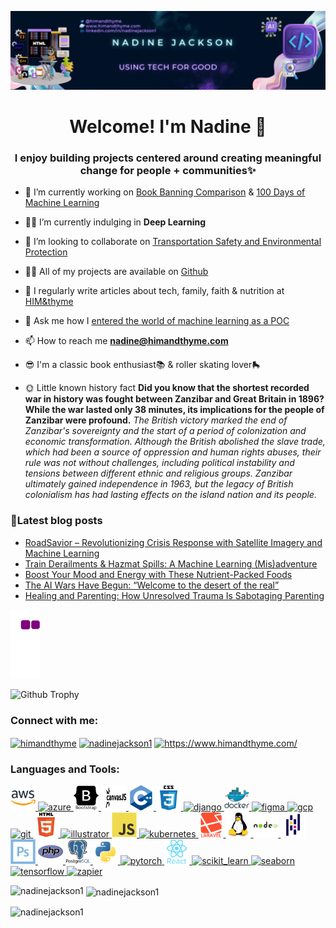 ![](https://github.com/nadinejackson1/nadinejackson1/blob/main/Github%20Pink%20And%20Purple%20Colorful%20Computer.gif) 
<h1 align="center">Welcome! I'm Nadine 🫶 <img src="https://github.com/NadineJackson1/nadinejackson1/blob/main/tumblr_1bef7a46c8e5acfe80c6e18872e8852e_fbf4ffab_540.gif" width="0" height="0" style="float:right" alt="Isabelle"> </h1>


<h3 align="center">I enjoy building projects centered around creating meaningful change for people + communities✨</h3>


- 🔭 I’m currently working on [Book Banning Comparison](https://github.com/nadinejackson1/book-banning-comparison) & [100 Days of Machine Learning](https://github.com/nadinejackson1/100DaysofML-Day1)

- 👩‍🔬 I’m currently indulging in **Deep Learning**

- 🤝 I’m looking to collaborate on [Transportation Safety and Environmental Protection](https://github.com/nadinejackson1/transportation-safety-environmental-protection)

- 👩‍💻 All of my projects are available on [Github](https://www.github.com/nadinejackson1)

- 📝 I regularly write articles about tech, family, faith & nutrition at [HIM&thyme](https://www.himandthyme.com)

- 💬 Ask me how I [entered the world of machine learning as a POC](https://www.himandthyme.com/say-hi/)

- 📫 How to reach me **nadine@himandthyme.com**

- 😎 I'm a classic book enthusiast📚 & roller skating lover🛼

- 🌞 Little known history fact **Did you know that the shortest recorded war in history was fought between Zanzibar and Great Britain in 1896? While the war lasted only 38 minutes, its implications for the people of Zanzibar were profound.** *The British victory marked the end of Zanzibar's sovereignty and the start of a period of colonization and economic transformation. Although the British abolished the slave trade, which had been a source of oppression and human rights abuses, their rule was not without challenges, including political instability and tensions between different ethnic and religious groups. Zanzibar ultimately gained independence in 1963, but the legacy of British colonialism has had lasting effects on the island nation and its people.*


### 🚀Latest blog posts
<!-- BLOG-POST-LIST:START -->
- [RoadSavior – Revolutionizing Crisis Response with Satellite Imagery and Machine Learning](https://www.himandthyme.com/roadsavior-revolutionizing-crisis-response-with-satellite-imagery-and-machine-learning/?utm_source=rss&utm_medium=rss&utm_campaign=roadsavior-revolutionizing-crisis-response-with-satellite-imagery-and-machine-learning)
- [Train Derailments &amp; Hazmat Spills: A Machine Learning &lpar;Mis&rpar;adventure](https://www.himandthyme.com/train-derailments-hazmat-spills-a-machine-learning-misadventure/?utm_source=rss&utm_medium=rss&utm_campaign=train-derailments-hazmat-spills-a-machine-learning-misadventure)
- [Boost Your Mood and Energy with These Nutrient-Packed Foods](https://www.himandthyme.com/boost-your-mood-and-energy-with-these-nutrient-packed-foods/?utm_source=rss&utm_medium=rss&utm_campaign=boost-your-mood-and-energy-with-these-nutrient-packed-foods)
- [The AI Wars Have Begun: “Welcome to the desert of the real”](https://www.himandthyme.com/the-ai-wars-have-begun-welcome-to-the-desert-of-the-real/?utm_source=rss&utm_medium=rss&utm_campaign=the-ai-wars-have-begun-welcome-to-the-desert-of-the-real)
- [Healing and Parenting: How Unresolved Trauma Is Sabotaging Parenting](https://www.himandthyme.com/healing-and-parenting-how-unresolved-trauma-is-sabotaging-parenting/?utm_source=rss&utm_medium=rss&utm_campaign=healing-and-parenting-how-unresolved-trauma-is-sabotaging-parenting)
<!-- BLOG-POST-LIST:END -->

![snake gif](https://github.com/nadinejackson1/nadinejackson1/blob/output/github-contribution-grid-snake.gif)

![Github Trophy](https://github-profile-trophy.vercel.app/?username=nadinejackson1&theme=algolia&no-bg=true&no-frame=true)

<h3 align="left">Connect with me:</h3>
<p align="left">
<a href="https://twitter.com/himandthyme" target="blank"><img align="center" src="https://raw.githubusercontent.com/rahuldkjain/github-profile-readme-generator/master/src/images/icons/Social/twitter.svg" alt="himandthyme" height="30" width="40" /></a>
<a href="https://linkedin.com/in/nadinejackson1" target="blank"><img align="center" src="https://raw.githubusercontent.com/rahuldkjain/github-profile-readme-generator/master/src/images/icons/Social/linked-in-alt.svg" alt="nadinejackson1" height="30" width="40" /></a>
<a href="https://www.himandthyme.com/" target="blank"><img align="center" src="https://raw.githubusercontent.com/rahuldkjain/github-profile-readme-generator/master/src/images/icons/Social/rss.svg" alt="https://www.himandthyme.com/" height="30" width="40" /></a>
</p>

<h3 align="left">Languages and Tools:</h3>
<p align="left"> <a href="https://aws.amazon.com" target="_blank" rel="noreferrer"> <img src="https://raw.githubusercontent.com/devicons/devicon/master/icons/amazonwebservices/amazonwebservices-original-wordmark.svg" alt="aws" width="40" height="40"/> </a> <a href="https://azure.microsoft.com/en-in/" target="_blank" rel="noreferrer"> <img src="https://www.vectorlogo.zone/logos/microsoft_azure/microsoft_azure-icon.svg" alt="azure" width="40" height="40"/> </a> <a href="https://getbootstrap.com" target="_blank" rel="noreferrer"> <img src="https://raw.githubusercontent.com/devicons/devicon/master/icons/bootstrap/bootstrap-plain-wordmark.svg" alt="bootstrap" width="40" height="40"/> </a> <a href="https://canvasjs.com" target="_blank" rel="noreferrer"> <img src="https://raw.githubusercontent.com/Hardik0307/Hardik0307/master/assets/canvasjs-charts.svg" alt="canvasjs" width="40" height="40"/> </a> <a href="https://www.w3schools.com/cpp/" target="_blank" rel="noreferrer"> <img src="https://raw.githubusercontent.com/devicons/devicon/master/icons/cplusplus/cplusplus-original.svg" alt="cplusplus" width="40" height="40"/> </a> <a href="https://www.w3schools.com/css/" target="_blank" rel="noreferrer"> <img src="https://raw.githubusercontent.com/devicons/devicon/master/icons/css3/css3-original-wordmark.svg" alt="css3" width="40" height="40"/> </a> <a href="https://www.djangoproject.com/" target="_blank" rel="noreferrer"> <img src="https://cdn.worldvectorlogo.com/logos/django.svg" alt="django" width="40" height="40"/> </a> <a href="https://www.docker.com/" target="_blank" rel="noreferrer"> <img src="https://raw.githubusercontent.com/devicons/devicon/master/icons/docker/docker-original-wordmark.svg" alt="docker" width="40" height="40"/> </a> <a href="https://www.figma.com/" target="_blank" rel="noreferrer"> <img src="https://www.vectorlogo.zone/logos/figma/figma-icon.svg" alt="figma" width="40" height="40"/> </a> <a href="https://cloud.google.com" target="_blank" rel="noreferrer"> <img src="https://www.vectorlogo.zone/logos/google_cloud/google_cloud-icon.svg" alt="gcp" width="40" height="40"/> </a> <a href="https://git-scm.com/" target="_blank" rel="noreferrer"> <img src="https://www.vectorlogo.zone/logos/git-scm/git-scm-icon.svg" alt="git" width="40" height="40"/> </a> <a href="https://www.w3.org/html/" target="_blank" rel="noreferrer"> <img src="https://raw.githubusercontent.com/devicons/devicon/master/icons/html5/html5-original-wordmark.svg" alt="html5" width="40" height="40"/> </a> <a href="https://www.adobe.com/in/products/illustrator.html" target="_blank" rel="noreferrer"> <img src="https://www.vectorlogo.zone/logos/adobe_illustrator/adobe_illustrator-icon.svg" alt="illustrator" width="40" height="40"/> </a> <a href="https://developer.mozilla.org/en-US/docs/Web/JavaScript" target="_blank" rel="noreferrer"> <img src="https://raw.githubusercontent.com/devicons/devicon/master/icons/javascript/javascript-original.svg" alt="javascript" width="40" height="40"/> </a> <a href="https://kubernetes.io" target="_blank" rel="noreferrer"> <img src="https://www.vectorlogo.zone/logos/kubernetes/kubernetes-icon.svg" alt="kubernetes" width="40" height="40"/> </a> <a href="https://laravel.com/" target="_blank" rel="noreferrer"> <img src="https://raw.githubusercontent.com/devicons/devicon/master/icons/laravel/laravel-plain-wordmark.svg" alt="laravel" width="40" height="40"/> </a> <a href="https://www.linux.org/" target="_blank" rel="noreferrer"> <img src="https://raw.githubusercontent.com/devicons/devicon/master/icons/linux/linux-original.svg" alt="linux" width="40" height="40"/> </a> <a href="https://nodejs.org" target="_blank" rel="noreferrer"> <img src="https://raw.githubusercontent.com/devicons/devicon/master/icons/nodejs/nodejs-original-wordmark.svg" alt="nodejs" width="40" height="40"/> </a> <a href="https://pandas.pydata.org/" target="_blank" rel="noreferrer"> <img src="https://raw.githubusercontent.com/devicons/devicon/2ae2a900d2f041da66e950e4d48052658d850630/icons/pandas/pandas-original.svg" alt="pandas" width="40" height="40"/> </a> <a href="https://www.photoshop.com/en" target="_blank" rel="noreferrer"> <img src="https://raw.githubusercontent.com/devicons/devicon/master/icons/photoshop/photoshop-line.svg" alt="photoshop" width="40" height="40"/> </a> <a href="https://www.php.net" target="_blank" rel="noreferrer"> <img src="https://raw.githubusercontent.com/devicons/devicon/master/icons/php/php-original.svg" alt="php" width="40" height="40"/> </a> <a href="https://www.postgresql.org" target="_blank" rel="noreferrer"> <img src="https://raw.githubusercontent.com/devicons/devicon/master/icons/postgresql/postgresql-original-wordmark.svg" alt="postgresql" width="40" height="40"/> </a> <a href="https://www.python.org" target="_blank" rel="noreferrer"> <img src="https://raw.githubusercontent.com/devicons/devicon/master/icons/python/python-original.svg" alt="python" width="40" height="40"/> </a> <a href="https://pytorch.org/" target="_blank" rel="noreferrer"> <img src="https://www.vectorlogo.zone/logos/pytorch/pytorch-icon.svg" alt="pytorch" width="40" height="40"/> </a> <a href="https://reactjs.org/" target="_blank" rel="noreferrer"> <img src="https://raw.githubusercontent.com/devicons/devicon/master/icons/react/react-original-wordmark.svg" alt="react" width="40" height="40"/> </a> <a href="https://scikit-learn.org/" target="_blank" rel="noreferrer"> <img src="https://upload.wikimedia.org/wikipedia/commons/0/05/Scikit_learn_logo_small.svg" alt="scikit_learn" width="40" height="40"/> </a> <a href="https://seaborn.pydata.org/" target="_blank" rel="noreferrer"> <img src="https://seaborn.pydata.org/_images/logo-mark-lightbg.svg" alt="seaborn" width="40" height="40"/> </a> <a href="https://www.tensorflow.org" target="_blank" rel="noreferrer"> <img src="https://www.vectorlogo.zone/logos/tensorflow/tensorflow-icon.svg" alt="tensorflow" width="40" height="40"/> </a> <a href="https://zapier.com" target="_blank" rel="noreferrer"> <img src="https://www.vectorlogo.zone/logos/zapier/zapier-icon.svg" alt="zapier" width="40" height="40"/> </a> </p>

<p><img align="left" src="https://github-readme-stats.vercel.app/api/top-langs?username=nadinejackson1&show_icons=true&locale=en&layout=compact&hide=jupyter%20notebook" alt="nadinejackson1" /></p>

<p>&nbsp;<img align="center" src="https://github-readme-stats.vercel.app/api?username=nadinejackson1&show_icons=true&locale=en" alt="nadinejackson1" /></p>

<p><img align="center" src="https://github-readme-streak-stats.herokuapp.com/?user=nadinejackson1&" alt="nadinejackson1" /></p>

